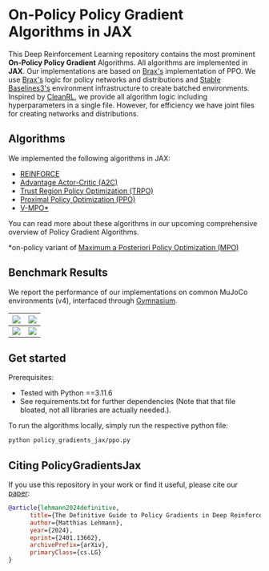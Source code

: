 # On-Policy Policy Gradient Algorithms in JAX

This Deep Reinforcement Learning repository contains the most prominent **On-Policy Policy Gradient** Algorithms. 
All algorithms are implemented in **JAX**. Our implementations are based on [Brax's](https://github.com/google/brax) implementation of PPO. We use [Brax's](https://github.com/google/brax) logic for policy networks and distributions and [Stable Baselines3's](https://github.com/DLR-RM/stable-baselines3) environment infrastructure to create batched environments. Inspired by [CleanRL](https://github.com/vwxyzjn/cleanrl), we 
provide all algorithm logic including hyperparameters in a single file. However, for efficiency we have joint files for creating networks and distributions.


## Algorithms

We implemented the following algorithms in JAX:
* [REINFORCE](https://proceedings.neurips.cc/paper/1999/file/464d828b85b0bed98e80ade0a5c43b0f-Paper.pdf)
* [Advantage Actor-Critic (A2C)](https://arxiv.org/abs/1602.01783)
* [Trust Region Policy Optimization (TRPO)](https://arxiv.org/abs/1502.05477)
* [Proximal Policy Optimization (PPO)](https://arxiv.org/abs/1707.06347)
* [V-MPO*](https://arxiv.org/abs/1909.12238)

You can read more about these algorithms in our upcoming comprehensive overview of Policy Gradient Algorithms.

*on-policy variant of [Maximum a Posteriori Policy Optimization (MPO)](https://arxiv.org/abs/1806.06920)


## Benchmark Results

We report the performance of our implementations on common MuJoCo environments (v4), interfaced through [Gymnasium](https://gymnasium.farama.org).

|![](/images/perf_plot_HalfCheetah.png)             |  ![](/images/perf_plot_Ant.png)|
:-------------------------:|:-------------------------:
|![](/images/perf_plot_Humanoid.png)  |  ![](/images/perf_plot_Hopper.png)|



## Get started

Prerequisites:
* Tested with Python ==3.11.6
* See requirements.txt for further dependencies (Note that that file bloated, not all libraries are actually needed.).

To run the algorithms locally, simply run the respective python file:

```bash
python policy_gradients_jax/ppo.py
```


## Citing PolicyGradientsJax

If you use this repository in your work or find it useful, please cite our [paper](https://arxiv.org/abs/2401.13662):

```bibtex
@article{lehmann2024definitive,
      title={The Definitive Guide to Policy Gradients in Deep Reinforcement Learning: Theory, Algorithms and Implementations}, 
      author={Matthias Lehmann},
      year={2024},
      eprint={2401.13662},
      archivePrefix={arXiv},
      primaryClass={cs.LG}
}
```
